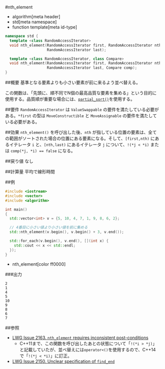 #nth_element
* algorithm[meta header]
* std[meta namespace]
* function template[meta id-type]

```cpp
namespace std {
  template <class RandomAccessIterator>
  void nth_element(RandomAccessIterator first, RandomAccessIterator nth,
                   RandomAccessIterator last);

  template <class RandomAccessIterator, class Compare>
  void nth_element(RandomAccessIterator first, RandomAccessIterator nth,
                   RandomAccessIterator last, Compare comp);
}
```

##概要
基準となる要素よりも小さい要素が前に来るよう並べ替える。

この関数は、「先頭に、順不同でN個の最高品質な要素を集める」という目的に使用する。品質順が重要な場合には、[`partial_sort()`](./partial_sort.md)を使用する。


##要件
`RandomAccessIterator` は `ValueSwappable` の要件を満たしている必要がある。`*first` の型は `MoveConstructible` と `MoveAssignable` の要件を満たしている必要がある。


##効果
`nth_element()` を呼び出した後、`nth` が指している位置の要素は、全ての範囲がソートされた場合の位置にある要素になる。そして、`[first,nth)` にあるイテレータ `i` と、`[nth,last)` にあるイテレータ `j` について、`!(*j < *i)` または `comp(*j, *i) == false` になる。


##戻り値
なし


##計算量
平均で線形時間


##例
```cpp
#include <iostream>
#include <vector>
#include <algorithm>

int main()
{
  std::vector<int> v = {5, 10, 4, 7, 1, 9, 8, 6, 2};

  // 4番目に小さい値より小さい値を前に集める
  std::nth_element(v.begin(), v.begin() + 3, v.end());

  std::for_each(v.begin(), v.end(), [](int x) {
    std::cout << x << std::endl;
  });
}
```
* nth_element[color ff0000]

###出力
```
2
1
4
5
10
9
8
6
7
```

##参照
- [LWG Issue 2163. `nth_element` requires inconsistent post-conditions](http://www.open-std.org/jtc1/sc22/wg21/docs/lwg-defects.html#2163)
    - C++11まで、この関数を呼び出したあとの状態について「`!(*i > *j)`」と記載していたが、並べ替えには`operator<()`を使用するので、C++14で「`!(*j < *i)`」に訂正。
- [LWG Issue 2150. Unclear specification of `find_end`](http://www.open-std.org/jtc1/sc22/wg21/docs/lwg-defects.html#2150)

